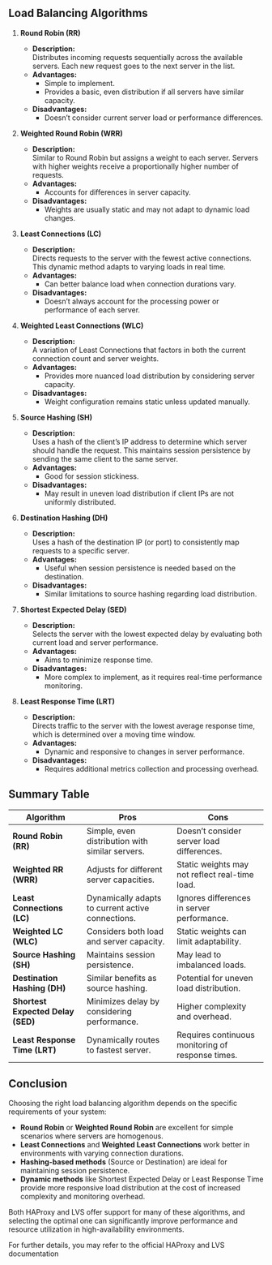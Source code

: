 ## Load Balancing Algorithms

1. **Round Robin (RR)**
   - **Description:**  
     Distributes incoming requests sequentially across the available servers. Each new request goes to the next server in the list.
   - **Advantages:**  
     - Simple to implement.
     - Provides a basic, even distribution if all servers have similar capacity.
   - **Disadvantages:**  
     - Doesn’t consider current server load or performance differences.

2. **Weighted Round Robin (WRR)**
   - **Description:**  
     Similar to Round Robin but assigns a weight to each server. Servers with higher weights receive a proportionally higher number of requests.
   - **Advantages:**  
     - Accounts for differences in server capacity.
   - **Disadvantages:**  
     - Weights are usually static and may not adapt to dynamic load changes.

3. **Least Connections (LC)**
   - **Description:**  
     Directs requests to the server with the fewest active connections. This dynamic method adapts to varying loads in real time.
   - **Advantages:**  
     - Can better balance load when connection durations vary.
   - **Disadvantages:**  
     - Doesn’t always account for the processing power or performance of each server.

4. **Weighted Least Connections (WLC)**
   - **Description:**  
     A variation of Least Connections that factors in both the current connection count and server weights.
   - **Advantages:**  
     - Provides more nuanced load distribution by considering server capacity.
   - **Disadvantages:**  
     - Weight configuration remains static unless updated manually.

5. **Source Hashing (SH)**
   - **Description:**  
     Uses a hash of the client’s IP address to determine which server should handle the request. This maintains session persistence by sending the same client to the same server.
   - **Advantages:**  
     - Good for session stickiness.
   - **Disadvantages:**  
     - May result in uneven load distribution if client IPs are not uniformly distributed.

6. **Destination Hashing (DH)**
   - **Description:**  
     Uses a hash of the destination IP (or port) to consistently map requests to a specific server.
   - **Advantages:**  
     - Useful when session persistence is needed based on the destination.
   - **Disadvantages:**  
     - Similar limitations to source hashing regarding load distribution.

7. **Shortest Expected Delay (SED)**
   - **Description:**  
     Selects the server with the lowest expected delay by evaluating both current load and server performance.
   - **Advantages:**  
     - Aims to minimize response time.
   - **Disadvantages:**  
     - More complex to implement, as it requires real-time performance monitoring.

8. **Least Response Time (LRT)**
   - **Description:**  
     Directs traffic to the server with the lowest average response time, which is determined over a moving time window.
   - **Advantages:**  
     - Dynamic and responsive to changes in server performance.
   - **Disadvantages:**  
     - Requires additional metrics collection and processing overhead.

## Summary Table

| **Algorithm**             | **Pros**                                           | **Cons**                                           |
|---------------------------|----------------------------------------------------|----------------------------------------------------|
| **Round Robin (RR)**      | Simple, even distribution with similar servers.  | Doesn’t consider server load differences.          |
| **Weighted RR (WRR)**     | Adjusts for different server capacities.         | Static weights may not reflect real-time load.     |
| **Least Connections (LC)**| Dynamically adapts to current active connections.  | Ignores differences in server performance.         |
| **Weighted LC (WLC)**     | Considers both load and server capacity.           | Static weights can limit adaptability.             |
| **Source Hashing (SH)**   | Maintains session persistence.                     | May lead to imbalanced loads.                      |
| **Destination Hashing (DH)** | Similar benefits as source hashing.            | Potential for uneven load distribution.            |
| **Shortest Expected Delay (SED)** | Minimizes delay by considering performance.  | Higher complexity and overhead.                    |
| **Least Response Time (LRT)** | Dynamically routes to fastest server.           | Requires continuous monitoring of response times.  |

## Conclusion

Choosing the right load balancing algorithm depends on the specific requirements of your system:
- **Round Robin** or **Weighted Round Robin** are excellent for simple scenarios where servers are homogenous.
- **Least Connections** and **Weighted Least Connections** work better in environments with varying connection durations.
- **Hashing-based methods** (Source or Destination) are ideal for maintaining session persistence.
- **Dynamic methods** like Shortest Expected Delay or Least Response Time provide more responsive load distribution at the cost of increased complexity and monitoring overhead.

Both HAProxy and LVS offer support for many of these algorithms, and selecting the optimal one can significantly improve performance and resource utilization in high-availability environments.

For further details, you may refer to the official HAProxy and LVS documentation
